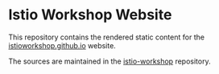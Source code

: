 # Istio Workshop Website

This repository contains the rendered static content for the
[istioworkshop.github.io](https://istioworkshop.github.io) website.

The sources are maintained in the [istio-workshop](https://github.com/istioworkshop/istio-workshop)
repository.
